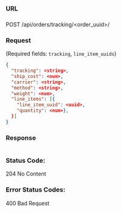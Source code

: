 ###  URL

###

POST /api/orders/tracking/\<order\_uuid\>/

### Request

(Required fields: `tracking`, `line_item_uuids`)

```json
{
  "tracking": <string>,
  "ship_cost": <num>,
  "carrier": <string>,
  "method": <string>,
  "weight": <num>,
  "line_items": [{
    "line_item_uuid": <uuid>,
    "quantity": <num>},
  }]
}

```

### Response

```json
```

### Status Code:
204 No Content

### Error Status Codes:
400 Bad Request

